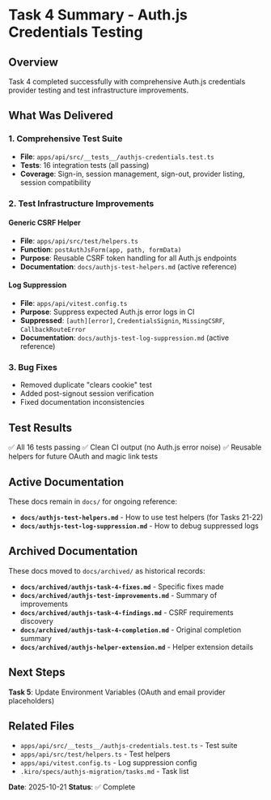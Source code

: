 # Task 4 Summary - Auth.js Credentials Testing

## Overview

Task 4 completed successfully with comprehensive Auth.js credentials provider testing and test infrastructure improvements.

## What Was Delivered

### 1. Comprehensive Test Suite
- **File**: `apps/api/src/__tests__/authjs-credentials.test.ts`
- **Tests**: 16 integration tests (all passing)
- **Coverage**: Sign-in, session management, sign-out, provider listing, session compatibility

### 2. Test Infrastructure Improvements

#### Generic CSRF Helper
- **File**: `apps/api/src/test/helpers.ts`
- **Function**: `postAuthJsForm(app, path, formData)`
- **Purpose**: Reusable CSRF token handling for all Auth.js endpoints
- **Documentation**: `docs/authjs-test-helpers.md` (active reference)

#### Log Suppression
- **File**: `apps/api/vitest.config.ts`
- **Purpose**: Suppress expected Auth.js error logs in CI
- **Suppressed**: `[auth][error]`, `CredentialsSignin`, `MissingCSRF`, `CallbackRouteError`
- **Documentation**: `docs/authjs-test-log-suppression.md` (active reference)

### 3. Bug Fixes
- Removed duplicate "clears cookie" test
- Added post-signout session verification
- Fixed documentation inconsistencies

## Test Results

✅ All 16 tests passing
✅ Clean CI output (no Auth.js error noise)
✅ Reusable helpers for future OAuth and magic link tests

## Active Documentation

These docs remain in `docs/` for ongoing reference:

- **`docs/authjs-test-helpers.md`** - How to use test helpers (for Tasks 21-22)
- **`docs/authjs-test-log-suppression.md`** - How to debug suppressed logs

## Archived Documentation

These docs moved to `docs/archived/` as historical records:

- **`docs/archived/authjs-task-4-fixes.md`** - Specific fixes made
- **`docs/archived/authjs-test-improvements.md`** - Summary of improvements
- **`docs/archived/authjs-task-4-findings.md`** - CSRF requirements discovery
- **`docs/archived/authjs-task-4-completion.md`** - Original completion summary
- **`docs/archived/authjs-helper-extension.md`** - Helper extension details

## Next Steps

**Task 5**: Update Environment Variables (OAuth and email provider placeholders)

## Related Files

- `apps/api/src/__tests__/authjs-credentials.test.ts` - Test suite
- `apps/api/src/test/helpers.ts` - Test helpers
- `apps/api/vitest.config.ts` - Log suppression config
- `.kiro/specs/authjs-migration/tasks.md` - Task list

**Date**: 2025-10-21
**Status**: ✅ Complete

